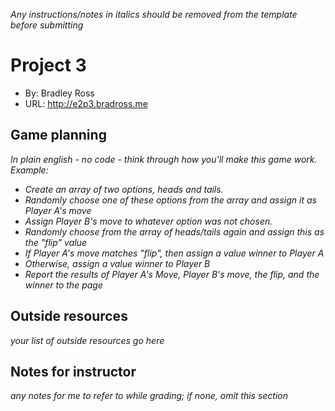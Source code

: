 _Any instructions/notes in italics should be removed from the template before submitting_

# Project 3
+ By: Bradley Ross
+ URL: <http://e2p3.bradross.me>

## Game planning
_In plain english - no code - think through how you'll make this game work. Example:_
+ _Create an array of two options, heads and tails._
+ _Randomly choose one of these options from the array and assign it as Player A's move_
+ _Assign Player B's move to whatever option was not chosen._
+ _Randomly choose from the array of heads/tails again and assign this as the "flip" value_
+ _If Player A's move matches "flip", then assign a value winner to Player A_
+ _Otherwise, assign a value winner to Player B_
+ _Report the results of Player A's Move, Player B's move, the flip, and the winner to the page_




## Outside resources
*your list of outside resources go here*

## Notes for instructor
*any notes for me to refer to while grading; if none, omit this section*